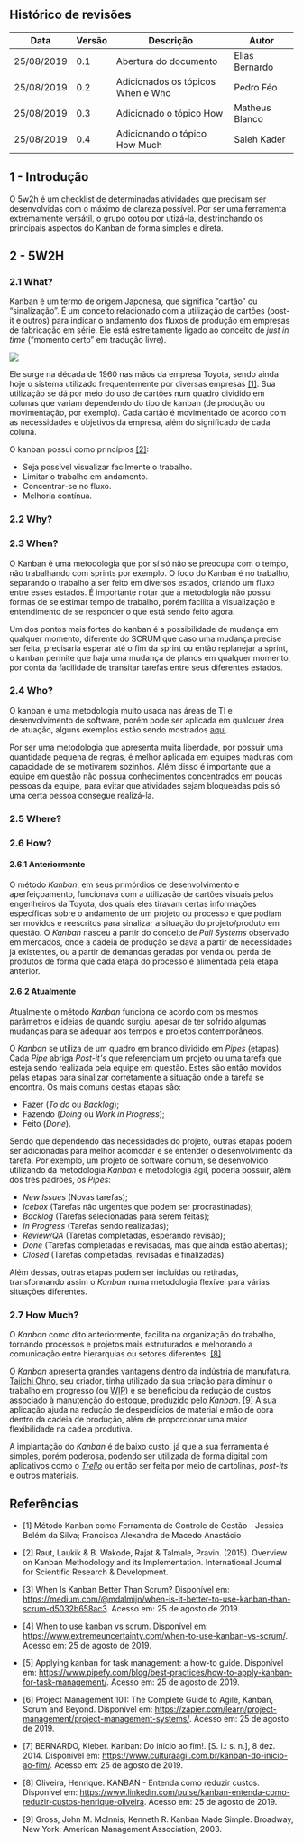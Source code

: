 ## Histórico de revisões

|Data|Versão|Descrição|Autor|
|-|-|-|-|
|25/08/2019|0.1| Abertura do documento |Elias Bernardo|
|25/08/2019|0.2| Adicionados os tópicos When e Who |Pedro Féo|
|25/08/2019|0.3| Adicionado o tópico How |Matheus Blanco|
|25/08/2019|0.4| Adicionando o tópico How Much |Saleh Kader|

## 1 - Introdução

O 5w2h é um checklist de determinadas atividades que precisam ser desenvolvidas com o máximo de clareza possível. Por ser uma ferramenta extremamente versátil, o grupo optou por utizá-la, destrinchando os principais aspectos do Kanban de forma simples e direta.

## 2 - 5W2H

### 2.1 What?

Kanban é um termo de origem Japonesa, que significa “cartão” ou “sinalização”. É um conceito relacionado com a utilização de cartões (post-it e outros) para indicar o andamento dos fluxos de produção em empresas de fabricação em série. Ele está estreitamente ligado ao conceito de _just in time_ (“momento certo” em tradução livre).

![](https://nugalis.com/japanese/vocabulary/image/3622/v1-/kanban-signsignboarddoorplateposter.jpg)

Ele surge na década de 1960 nas mãos da empresa Toyota, sendo ainda hoje o sistema utilizado frequentemente por diversas empresas [[1]](#referencias). Sua utilização se dá por meio do uso de cartões num quadro dividido em colunas que variam dependendo do tipo de kanban (de produção ou movimentação, por exemplo). Cada cartão é movimentado de acordo com as necessidades e objetivos da empresa, além do significado de cada coluna.

O kanban possui como princípios [[2]](#referencias):

- Seja possível visualizar facilmente o trabalho. 
- Limitar o trabalho em andamento. 
- Concentrar-se no fluxo. 
- Melhoría contínua.

### 2.2 Why?

### 2.3 When?

O Kanban é uma metodologia que por sí só não se preocupa com o tempo, não trabalhando com sprints por exemplo. O foco do Kanban é no trabalho, separando o trabalho a ser feito em diversos estados, criando um fluxo entre esses estados. É importante notar que a metodologia não possui formas de se estimar tempo de trabalho, porém facilita a visualização e entendimento de se responder o que está sendo feito agora.

Um dos pontos mais fortes do kanban é a possibilidade de mudança em qualquer momento, diferente do SCRUM que caso uma mudança precise ser feita, precisaria esperar até o fim da sprint ou então replanejar a sprint, o kanban permite que haja uma mudança de planos em qualquer momento, por conta da facilidade de transitar tarefas entre seus diferentes estados. 

### 2.4 Who?

O kanban é uma metodologia muito usada nas áreas de TI e desenvolvimento de software, porém pode ser aplicada em qualquer área de atuação, alguns exemplos estão sendo mostrados [aqui](./estudo_de_casos.md).

Por ser uma metodologia que apresenta muita liberdade, por possuir uma quantidade pequena de regras, é melhor aplicada em equipes maduras com capacidade de se motivarem sozinhos. Além disso é importante que a equipe em questão não possua conhecimentos concentrados em poucas pessoas da equipe, para evitar que atividades sejam bloqueadas pois só uma certa pessoa consegue realizá-la.

### 2.5 Where?

### 2.6 How?

#### 2.6.1 Anteriormente

O método *Kanban*, em seus primórdios de desenvolvimento e aperfeiçoamento, funcionava com a utilização de cartões visuais pelos engenheiros da Toyota, dos quais eles tiravam certas informações específicas sobre o andamento de um projeto ou processo e que podiam ser movidos e reescritos para sinalizar a situação do projeto/produto em questão. O *Kanban* nasceu a partir do conceito de *Pull Systems* observado em mercados, onde a cadeia de produção se dava a partir de necessidades já existentes, ou a partir de demandas geradas por venda ou perda de produtos de forma que cada etapa do processo é alimentada pela etapa anterior.

#### 2.6.2 Atualmente

Atualmente o método *Kanban* funciona de acordo com os mesmos parâmetros e ideias de quando surgiu, apesar de ter sofrido algumas mudanças para se adequar aos tempos e projetos contemporâneos.

O *Kanban* se utiliza de um quadro em branco dividido em *Pipes* (etapas). Cada *Pipe* abriga *Post-it's* que referenciam um projeto ou uma tarefa que esteja sendo realizada pela equipe em questão. Estes são então movidos pelas etapas para sinalizar corretamente a situação onde a tarefa se encontra. Os mais comuns destas etapas são:

- Fazer (*To do* ou *Backlog*);<br>
- Fazendo (*Doing* ou *Work in Progress*);<br>
- Feito (*Done*).<br>

Sendo que dependendo das necessidades do projeto, outras etapas podem ser adicionadas para melhor acomodar e se entender o desenvolvimento da tarefa. Por exemplo, um projeto de software comum, se desenvolvido utilizando da metodologia *Kanban* e metodologia ágil, poderia possuir, além dos três padrões, os *Pipes*:

- *New Issues* (Novas tarefas);<br>
- *Icebox* (Tarefas não urgentes que podem ser procrastinadas);<br>
- *Backlog* (Tarefas selecionadas para serem feitas);<br>
- *In Progress* (Tarefas sendo realizadas);<br>
- *Review/QA* (Tarefas completadas, esperando revisão);<br>
- *Done* (Tarefas completadas e revisadas, mas que ainda estão abertas);<br>
- *Closed* (Tarefas completadas, revisadas e finalizadas).<br>

Além dessas, outras etapas podem ser incluídas ou retiradas, transformando assim o *Kanban* numa metodologia flexível para várias situações diferentes.

### 2.7 How Much?

O *Kanban* como dito anteriormente, facilita na organização do trabalho, tornando processos e projetos mais estruturados e melhorando a comunicação entre hierarquias ou setores diferentes. [[8]](#referencias)

O *Kanban* apresenta grandes vantagens dentro da indústria de manufatura. [Taiichi Ohno](https://pt.wikipedia.org/wiki/Taiichi_Ohno), seu criador, tinha utilizado da sua criação para diminuir o trabalho em progresso (ou [WIP](https://en.wikipedia.org/wiki/Work_in_process)) e se beneficiou da redução de custos associado à manutenção do estoque, produzido pelo *Kanban*. [[9]](#referencias) A sua aplicação ajuda na redução de desperdícios de material e mão de obra dentro da cadeia de produção, além de proporcionar uma maior flexibilidade na cadeia produtiva.

A implantação do *Kanban* é de baixo custo, já que a sua ferramenta é simples, porém poderosa, podendo ser utilizada de forma digital com aplicativos como o [_Trello_](https://trello.com/) ou então ser feita por meio de cartolinas, _post-its_ e outros materiais.


## Referências

- [1] Método Kanban como Ferramenta de Controle de Gestão - Jessica Belém da Silva; Francisca Alexandra de Macedo Anastácio 

- [2] Raut, Laukik & B. Wakode, Rajat & Talmale, Pravin. (2015). Overview on Kanban Methodology and its Implementation. International Journal for Scientific Research & Development.

- [3] When Is Kanban Better Than Scrum? Disponível em: <https://medium.com/@mdalmijn/when-is-it-better-to-use-kanban-than-scrum-d5032b658ac3>. Acesso em: 25 de agosto de 2019.

- [4] When to use kanban vs scrum. Disponível em: <https://www.extremeuncertainty.com/when-to-use-kanban-vs-scrum/>. Acesso em: 25 de agosto de 2019.

- [5] Applying kanban for task management: a how-to guide. Disponível em: <https://www.pipefy.com/blog/best-practices/how-to-apply-kanban-for-task-management/>. Acesso em: 25 de agosto de 2019.

- [6] Project Management 101: The Complete Guide to Agile, Kanban, Scrum and Beyond. Disponível em: <https://zapier.com/learn/project-management/project-management-systems/>. Acesso em: 25 de agosto de 2019.

- [7] BERNARDO, Kleber. Kanban: Do início ao fim!. [S. l.: s. n.], 8 dez. 2014. Disponível em: <https://www.culturaagil.com.br/kanban-do-inicio-ao-fim/>. Acesso em: 25 de agosto de 2019.

- [8] Oliveira, Henrique. KANBAN - Entenda como reduzir custos. Disponível em: <https://www.linkedin.com/pulse/kanban-entenda-como-reduzir-custos-henrique-oliveira>. Acesso em: 25 de agosto de 2019.

- [9] Gross, John M. McInnis; Kenneth R. Kanban Made Simple. Broadway, New York: American Management Association, 2003. 